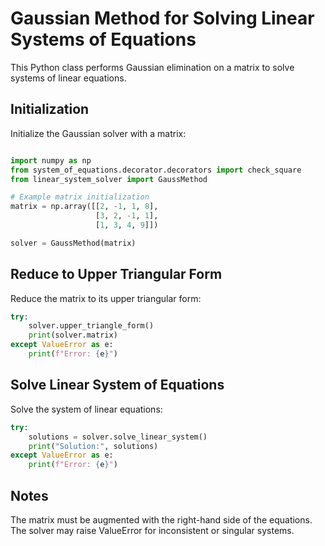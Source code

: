 # Gaussian Method for Solving Linear Systems of Equations

This Python class performs Gaussian elimination on a matrix to solve systems of linear equations.

## Initialization
Initialize the Gaussian solver with a matrix:

```python

import numpy as np
from system_of_equations.decorator.decorators import check_square
from linear_system_solver import GaussMethod

# Example matrix initialization
matrix = np.array([[2, -1, 1, 8],
                   [3, 2, -1, 1],
                   [1, 3, 4, 9]])

solver = GaussMethod(matrix)
```
## Reduce to Upper Triangular Form
Reduce the matrix to its upper triangular form:

```python
try:
    solver.upper_triangle_form()
    print(solver.matrix)
except ValueError as e:
    print(f"Error: {e}")
```

## Solve Linear System of Equations
Solve the system of linear equations:

```python
try:
    solutions = solver.solve_linear_system()
    print("Solution:", solutions)
except ValueError as e:
    print(f"Error: {e}")
 ```   
## Notes
The matrix must be augmented with the right-hand side of the equations.</br>
The solver may raise ValueError for inconsistent or singular systems.